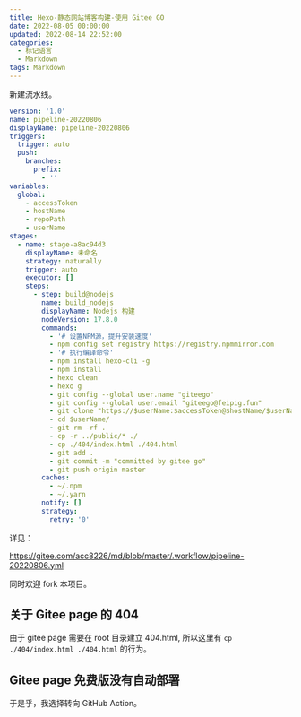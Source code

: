 ```yaml
---
title: Hexo-静态网站博客构建-使用 Gitee GO
date: 2022-08-05 00:00:00
updated: 2022-08-14 22:52:00
categories:
  - 标记语言
  - Markdown
tags: Markdown
---
```


新建流水线。

```yml
version: '1.0'
name: pipeline-20220806
displayName: pipeline-20220806
triggers:
  trigger: auto
  push:
    branches:
      prefix:
        - ''
variables:
  global:
    - accessToken
    - hostName
    - repoPath
    - userName
stages:
  - name: stage-a8ac94d3
    displayName: 未命名
    strategy: naturally
    trigger: auto
    executor: []
    steps:
      - step: build@nodejs
        name: build_nodejs
        displayName: Nodejs 构建
        nodeVersion: 17.8.0
        commands:
          - '# 设置NPM源，提升安装速度'
          - npm config set registry https://registry.npmmirror.com
          - '# 执行编译命令'
          - npm install hexo-cli -g
          - npm install
          - hexo clean
          - hexo g
          - git config --global user.name "giteego"
          - git config --global user.email "giteego@feipig.fun"
          - git clone "https://$userName:$accessToken@$hostName/$userName/$repoPath"
          - cd $userName/
          - git rm -rf .
          - cp -r ../public/* ./
          - cp ./404/index.html ./404.html
          - git add .
          - git commit -m "committed by gitee go"
          - git push origin master
        caches:
          - ~/.npm
          - ~/.yarn
        notify: []
        strategy:
          retry: '0'
```

<!-- more -->

详见：

<https://gitee.com/acc8226/md/blob/master/.workflow/pipeline-20220806.yml>

同时欢迎 fork 本项目。

## 关于 Gitee page 的 404

由于 gitee page 需要在 root 目录建立 404.html, 所以这里有 `cp ./404/index.html ./404.html` 的行为。

## Gitee page 免费版没有自动部署

于是乎，我选择转向 GitHub Action。
